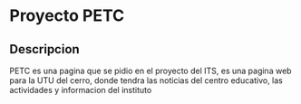 # Proyecto PETC
## Descripcion
PETC es una pagina que se pidio en el proyecto del ITS, es una pagina web para la UTU del cerro, donde tendra las noticias del centro educativo, las actividades y informacion del instituto 
